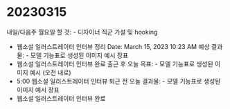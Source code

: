 # 20230315

내일/다음주 월요일 할 것: - 디자이너 직군 가설 및 hooking 
- 웹소설 일러스트레이터 인터뷰 정리
Date: March 15, 2023 10:23 AM
예상 결과물: - 모델 기능표로 생성된 이미지 예시 장표
- 웹소설 일러스트레이터 인터뷰 완료
출근 후 오늘 목표: - 모델 기능표로 생성된 이미지 예시 (오전 내로)
- 5:00 웹소설 일러스트레이터 인터뷰
퇴근 전 오늘 결과물: - 모델 기능표로 생성된 이미지 예시 장표
- 웹소설 일러스트레이터 인터뷰 완료